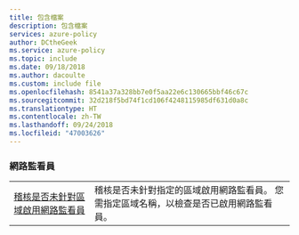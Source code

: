 ```yaml
---
title: 包含檔案
description: 包含檔案
services: azure-policy
author: DCtheGeek
ms.service: azure-policy
ms.topic: include
ms.date: 09/18/2018
ms.author: dacoulte
ms.custom: include file
ms.openlocfilehash: 8541a37a328bb7e0f5aa22e6c130665bbf46c67c
ms.sourcegitcommit: 32d218f5bd74f1cd106f4248115985df631d0a8c
ms.translationtype: HT
ms.contentlocale: zh-TW
ms.lasthandoff: 09/24/2018
ms.locfileid: "47003626"
---
```

### <a name="network-watchers"></a>網路監看員

|  |  |
|---------|---------|
| [稽核是否未針對區域啟用網路監看員](../articles/governance/policy/samples/net-watch-not-enabled.md) | 稽核是否未針對指定的區域啟用網路監看員。 您需指定區域名稱，以檢查是否已啟用網路監看員。 |